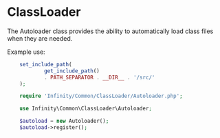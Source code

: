 ClassLoader
=====================

The Autoloader class provides the ability to automatically load class files
when they are needed.

Example use:

```php
    set_include_path(
            get_include_path()
            . PATH_SEPARATOR . __DIR__ . '/src/'
    );

    require 'Infinity/Common/ClassLoader/Autoloader.php';

    use Infinity\Common\ClassLoader\Autoloader;

    $autoload = new Autoloader();
    $autoload->register();
```
